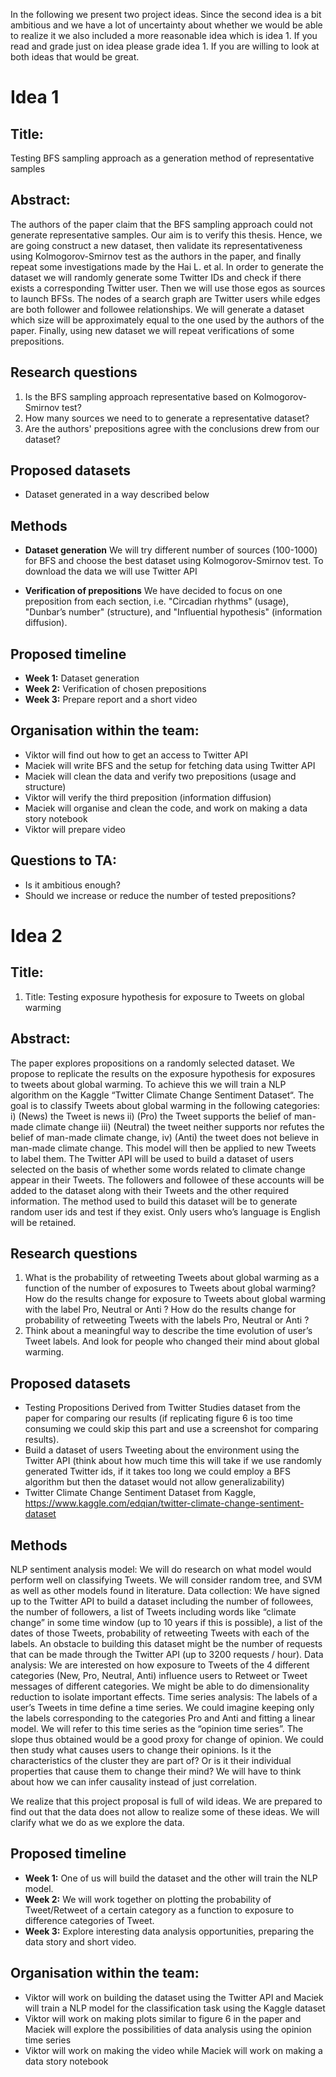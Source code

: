 In the following we present two project ideas. Since the second idea is a bit ambitious and we have a lot of uncertainty about whether we would be able to realize it we also included a more reasonable idea which is idea 1. If you read and grade just on idea please grade idea 1. If you are willing to look at both ideas that would be great.

# Idea 1
## Title:
Testing BFS sampling approach as a generation method of representative samples

## Abstract: 
The authors of the paper claim that the BFS sampling approach could not generate representative samples. Our aim is to verify this thesis. Hence, we are going construct a new dataset, then validate its representativeness using Kolmogorov-Smirnov test as the authors in the paper, and finally repeat some investigations made by the Hai L. et al. In order to generate the dataset we will randomly generate some Twitter IDs and check if there exists a corresponding Twitter user. Then we will use those egos as sources to launch BFSs. The nodes of a search graph are Twitter users while edges are both follower and followee relationships. We will generate a dataset which size will be approximately equal to the one used by the authors of the paper. Finally, using new dataset we will repeat verifications of some prepositions. 

## Research questions
1. Is the BFS sampling approach representative based on Kolmogorov-Smirnov test?
2. How many sources we need to to generate a representative dataset?
3. Are the authors' prepositions agree with the conclusions drew from our dataset?

## Proposed datasets
- Dataset generated in a way described below

## Methods
- **Dataset generation** We will try different number of sources (100-1000) for BFS and choose the best dataset using Kolmogorov-Smirnov test. To download the data we will use Twitter API

- **Verification of prepositions** We have decided to focus on one preposition from each section, i.e. "Circadian rhythms" (usage), "Dunbar’s number" (structure), and "Influential hypothesis" (information diffusion).

## Proposed timeline
- **Week 1:** Dataset generation
- **Week 2:** Verification of chosen prepositions
- **Week 3:** Prepare report and a short video

## Organisation within the team:
- Viktor will find out how to get an access to Twitter API
- Maciek will write BFS and the setup for fetching data using Twitter API
- Maciek will clean the data and verify two prepositions (usage and structure)
- Viktor will verify the third preposition (information diffusion)
- Maciek will organise and clean the code, and work on making a data story notebook
- Viktor will prepare video

## Questions to TA:
- Is it ambitious enough?
- Should we increase or reduce the number of tested prepositions?


# Idea 2
## Title:
1.	Title: Testing exposure hypothesis for exposure to Tweets on global warming
## Abstract: 
The paper explores propositions on a randomly selected dataset. We propose to replicate the results on the exposure hypothesis for exposures to tweets about global warming. To achieve this we will train a NLP algorithm on the Kaggle “Twitter Climate Change Sentiment Dataset“. The goal is to classify Tweets about global warming in the following categories: i) (News) the Tweet is news ii) (Pro) the Tweet supports the belief of man-made climate change iii) (Neutral) the tweet neither supports nor refutes the belief of man-made climate change, iv) (Anti) the tweet does not believe in man-made climate change. This model will then be applied to new Tweets to label them. The Twitter API will be used to build a dataset of users selected on the basis of whether some words related to climate change appear in their Tweets. The followers and followee of these accounts will be added to the dataset along with their Tweets and the other required information. The method used to build this dataset will be to generate random user ids and test if they exist. Only users who’s language is English will be retained.

## Research questions
1. What is the probability of retweeting Tweets about global warming as a function of the number of exposures to Tweets about global warming? How do the results change for exposure to Tweets about global warming with the label Pro, Neutral or Anti ? How do the results change for probability of retweeting Tweets with the labels Pro, Neutral or Anti ?
2. Think about a meaningful way to describe the time evolution of user’s Tweet labels. And look for people who changed their mind about global warming.

## Proposed datasets
-	Testing Propositions Derived from Twitter Studies dataset from the paper for comparing our results (if replicating figure 6 is too time consuming we could skip this part and use a screenshot for comparing results).
-	Build a dataset of users Tweeting about the environment using the Twitter API (think about how much time this will take if we use randomly generated Twitter ids, if it takes too long we could employ a BFS algorithm but then the dataset would not allow generalizability)
-	Twitter Climate Change Sentiment Dataset from Kaggle, https://www.kaggle.com/edqian/twitter-climate-change-sentiment-dataset

## Methods
NLP sentiment analysis model: We will do research on what model would perform well on classifying Tweets. We will consider random tree, and SVM as well as other models found in literature.
Data collection: We have signed up to the Twitter API to build a dataset including the number of followees, the number of followers, a list of Tweets including words like “climate change” in some time window (up to 10 years if this is possible), a list of the dates of those Tweets, probability of retweeting Tweets with each of the labels. An obstacle to building this dataset might be the number of requests that can be made through the Twitter API (up to 3200 requests / hour).
Data analysis: We are interested on how exposure to Tweets of the 4 different categories (New, Pro, Neutral, Anti) influence users to Retweet or Tweet messages of different categories. We might be able to do dimensionality reduction to isolate important effects.
Time series analysis: The labels of a user’s Tweets in time define a time series. We could imagine keeping only the labels corresponding to the categories Pro and Anti and fitting a linear model. We will refer to this time series as the “opinion time series”. The slope thus obtained would be a good proxy for change of opinion. We could then study what causes users to change their opinions. Is it the characteristics of the cluster they are part of? Or is it their individual properties that cause them to change their mind? We will have to think about how we can infer causality instead of just correlation.

We realize that this project proposal is full of wild ideas. We are prepared to find out that the data does not allow to realize some of these ideas. We will clarify what we do as we explore the data.

## Proposed timeline
- **Week 1:** One of us will build the dataset and the other will train the NLP model.
- **Week 2:** We will work together on plotting the probability of Tweet/Retweet of a certain category as a function to exposure to difference categories of Tweet.
- **Week 3:** Explore interesting data analysis opportunities, preparing the data story and short video.

## Organisation within the team:
-	Viktor will work on building the dataset using the Twitter API and Maciek will train a NLP model for the classification task using the Kaggle dataset
-	Viktor will work on making plots similar to figure 6 in the paper and Maciek will explore the possibilities of data analysis using the opinion time series
-	Viktor will work on making the video while Maciek will work on making a data story notebook

